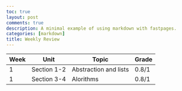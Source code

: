 ```yaml
---
toc: true
layout: post
comments: true
description: A minimal example of using markdown with fastpages.
categories: [markdown]
title: Weekly Review
---
```


|  Week   | Unit | Topic | Grade | 
| ------------- | ------------- | ------------- | ------------- |  
| 1 | Section 1-2 | Abstraction and lists | 0.8/1 | 
| 1 | Section 3-4 | Alorithms | 0.8/1 | 

